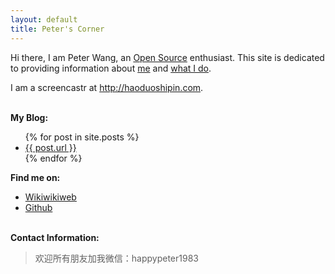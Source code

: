 ```yaml
---
layout: default
title: Peter's Corner
---
```


Hi there, I am Peter Wang, an [Open Source][oss] enthusiast. This site is
dedicated to providing information about [me](resume.html) and [what I do](/work).

I am a screencastr at <http://haoduoshipin.com>.


<p><br /><b>My Blog:</b></p>
  <ul class="posts">
    {% for post in site.posts %}
      <li><a href="{{ post.url }}">{{ post.url }}</a></li>
    {% endfor %}
  </ul>

<p><b>Find me on:</b></p>

<ul>

<li><a href="http://c2.com/cgi/wiki?PeterWang">Wikiwikiweb</a></li>

<li><a href="http://github.com/happypeter/">Github</a></li>

</ul>
<p><br /><b>Contact Information:</b></p>

<blockquote>
欢迎所有朋友加我微信：happypeter1983
</blockquote>

[oss]:http://en.wikipedia.org/wiki/Open_source
